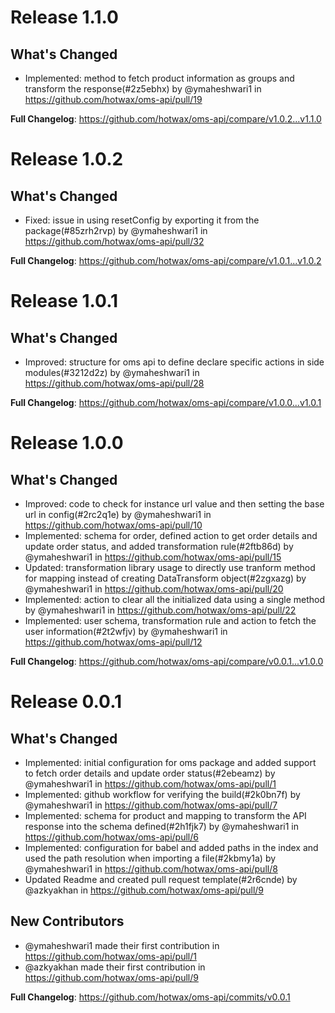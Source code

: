 # Release 1.1.0


## What's Changed
* Implemented: method to fetch product information as groups and transform the response(#2z5ebhx) by @ymaheshwari1 in https://github.com/hotwax/oms-api/pull/19


**Full Changelog**: https://github.com/hotwax/oms-api/compare/v1.0.2...v1.1.0

# Release 1.0.2

## What's Changed
* Fixed: issue in using resetConfig by exporting it from the package(#85zrh2rvp) by @ymaheshwari1 in https://github.com/hotwax/oms-api/pull/32


**Full Changelog**: https://github.com/hotwax/oms-api/compare/v1.0.1...v1.0.2

# Release 1.0.1

## What's Changed
* Improved: structure for oms api to define declare specific actions in side modules(#3212d2z) by @ymaheshwari1 in https://github.com/hotwax/oms-api/pull/28


**Full Changelog**: https://github.com/hotwax/oms-api/compare/v1.0.0...v1.0.1

# Release 1.0.0

## What's Changed
* Improved: code to check for instance url value and then setting the base url in config(#2rc2q1e) by @ymaheshwari1 in https://github.com/hotwax/oms-api/pull/10
* Implemented: schema for order, defined action to get order details and update order status, and added transformation rule(#2ftb86d) by @ymaheshwari1 in https://github.com/hotwax/oms-api/pull/15
* Updated: transformation library usage to directly use tranform method for mapping instead of creating DataTransform object(#2zgxazg) by @ymaheshwari1 in https://github.com/hotwax/oms-api/pull/20
* Implemented: action to clear all the initialized data using a single method by @ymaheshwari1 in https://github.com/hotwax/oms-api/pull/22
* Implemented: user schema, transformation rule and action to fetch the user information(#2t2wfjv) by @ymaheshwari1 in https://github.com/hotwax/oms-api/pull/12

**Full Changelog**: https://github.com/hotwax/oms-api/compare/v0.0.1...v1.0.0

# Release 0.0.1

## What's Changed
* Implemented: initial configuration for oms package and added support to fetch order details and update order status(#2ebeamz) by @ymaheshwari1 in https://github.com/hotwax/oms-api/pull/1
* Implemented: github workflow for verifying the build(#2k0bn7f) by @ymaheshwari1 in https://github.com/hotwax/oms-api/pull/7
* Implemented: schema for product and mapping to transform the API response into the schema defined(#2h1fjk7) by @ymaheshwari1 in https://github.com/hotwax/oms-api/pull/6
* Implemented: configuration for babel and added paths in the index and used the path resolution when importing a file(#2kbmy1a) by @ymaheshwari1 in https://github.com/hotwax/oms-api/pull/8
* Updated Readme and created pull request template(#2r6cnde) by @azkyakhan in https://github.com/hotwax/oms-api/pull/9

## New Contributors
* @ymaheshwari1 made their first contribution in https://github.com/hotwax/oms-api/pull/1
* @azkyakhan made their first contribution in https://github.com/hotwax/oms-api/pull/9

**Full Changelog**: https://github.com/hotwax/oms-api/commits/v0.0.1
